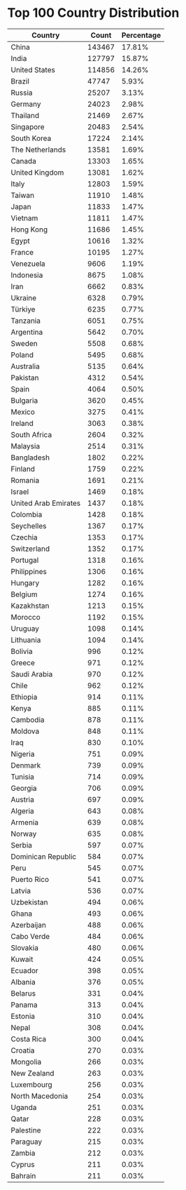 # Top 100 Country Distribution
| Country | Count | Percentage |
|----|----|----|
| China | 143467 | 17.81% |
| India | 127797 | 15.87% |
| United States | 114856 | 14.26% |
| Brazil | 47747 | 5.93% |
| Russia | 25207 | 3.13% |
| Germany | 24023 | 2.98% |
| Thailand | 21469 | 2.67% |
| Singapore | 20483 | 2.54% |
| South Korea | 17224 | 2.14% |
| The Netherlands | 13581 | 1.69% |
| Canada | 13303 | 1.65% |
| United Kingdom | 13081 | 1.62% |
| Italy | 12803 | 1.59% |
| Taiwan | 11910 | 1.48% |
| Japan | 11833 | 1.47% |
| Vietnam | 11811 | 1.47% |
| Hong Kong | 11686 | 1.45% |
| Egypt | 10616 | 1.32% |
| France | 10195 | 1.27% |
| Venezuela | 9606 | 1.19% |
| Indonesia | 8675 | 1.08% |
| Iran | 6662 | 0.83% |
| Ukraine | 6328 | 0.79% |
| Türkiye | 6235 | 0.77% |
| Tanzania | 6051 | 0.75% |
| Argentina | 5642 | 0.70% |
| Sweden | 5508 | 0.68% |
| Poland | 5495 | 0.68% |
| Australia | 5135 | 0.64% |
| Pakistan | 4312 | 0.54% |
| Spain | 4064 | 0.50% |
| Bulgaria | 3620 | 0.45% |
| Mexico | 3275 | 0.41% |
| Ireland | 3063 | 0.38% |
| South Africa | 2604 | 0.32% |
| Malaysia | 2514 | 0.31% |
| Bangladesh | 1802 | 0.22% |
| Finland | 1759 | 0.22% |
| Romania | 1691 | 0.21% |
| Israel | 1469 | 0.18% |
| United Arab Emirates | 1437 | 0.18% |
| Colombia | 1428 | 0.18% |
| Seychelles | 1367 | 0.17% |
| Czechia | 1353 | 0.17% |
| Switzerland | 1352 | 0.17% |
| Portugal | 1318 | 0.16% |
| Philippines | 1306 | 0.16% |
| Hungary | 1282 | 0.16% |
| Belgium | 1274 | 0.16% |
| Kazakhstan | 1213 | 0.15% |
| Morocco | 1192 | 0.15% |
| Uruguay | 1098 | 0.14% |
| Lithuania | 1094 | 0.14% |
| Bolivia | 996 | 0.12% |
| Greece | 971 | 0.12% |
| Saudi Arabia | 970 | 0.12% |
| Chile | 962 | 0.12% |
| Ethiopia | 914 | 0.11% |
| Kenya | 885 | 0.11% |
| Cambodia | 878 | 0.11% |
| Moldova | 848 | 0.11% |
| Iraq | 830 | 0.10% |
| Nigeria | 751 | 0.09% |
| Denmark | 739 | 0.09% |
| Tunisia | 714 | 0.09% |
| Georgia | 706 | 0.09% |
| Austria | 697 | 0.09% |
| Algeria | 643 | 0.08% |
| Armenia | 639 | 0.08% |
| Norway | 635 | 0.08% |
| Serbia | 597 | 0.07% |
| Dominican Republic | 584 | 0.07% |
| Peru | 545 | 0.07% |
| Puerto Rico | 541 | 0.07% |
| Latvia | 536 | 0.07% |
| Uzbekistan | 494 | 0.06% |
| Ghana | 493 | 0.06% |
| Azerbaijan | 488 | 0.06% |
| Cabo Verde | 484 | 0.06% |
| Slovakia | 480 | 0.06% |
| Kuwait | 424 | 0.05% |
| Ecuador | 398 | 0.05% |
| Albania | 376 | 0.05% |
| Belarus | 331 | 0.04% |
| Panama | 313 | 0.04% |
| Estonia | 310 | 0.04% |
| Nepal | 308 | 0.04% |
| Costa Rica | 300 | 0.04% |
| Croatia | 270 | 0.03% |
| Mongolia | 266 | 0.03% |
| New Zealand | 263 | 0.03% |
| Luxembourg | 256 | 0.03% |
| North Macedonia | 254 | 0.03% |
| Uganda | 251 | 0.03% |
| Qatar | 228 | 0.03% |
| Palestine | 222 | 0.03% |
| Paraguay | 215 | 0.03% |
| Zambia | 212 | 0.03% |
| Cyprus | 211 | 0.03% |
| Bahrain | 211 | 0.03% |
